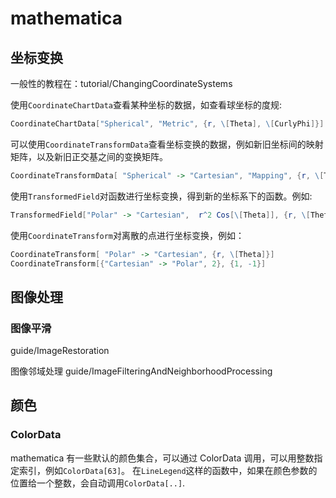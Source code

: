 # mathematica

## 坐标变换

一般性的教程在：tutorial/ChangingCoordinateSystems

使用`CoordinateChartData`查看某种坐标的数据，如查看球坐标的度规:

```mathematica
CoordinateChartData["Spherical", "Metric", {r, \[Theta], \[CurlyPhi]}] 
```

可以使用`CoordinateTransformData`查看坐标变换的数据，例如新旧坐标间的映射矩阵，以及新旧正交基之间的变换矩阵。

```mathematica
CoordinateTransformData[ "Spherical" -> "Cartesian", "Mapping", {r, \[Theta], \[CurlyPhi]}]
```

使用`TransformedField`对函数进行坐标变换，得到新的坐标系下的函数。例如:

```mathematica
TransformedField["Polar" -> "Cartesian",  r^2 Cos[\[Theta]], {r, \[Theta]} -> {x, y}]
```

使用`CoordinateTransform`对离散的点进行坐标变换，例如：

```mathematica
CoordinateTransform[ "Polar" -> "Cartesian", {r, \[Theta]}]
CoordinateTransform[{"Cartesian" -> "Polar", 2}, {1, -1}]
```

## 图像处理

### 图像平滑

guide/ImageRestoration

图像邻域处理
guide/ImageFilteringAndNeighborhoodProcessing

## 颜色

### ColorData

mathematica 有一些默认的颜色集合，可以通过 ColorData 调用，可以用整数指定索引，例如`ColorData[63]`。
在`LineLegend`这样的函数中，如果在颜色参数的位置给一个整数，会自动调用`ColorData[..]`.
